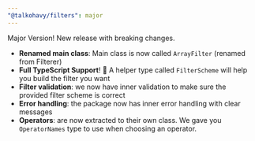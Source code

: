 ```yaml
---
"@talkohavy/filters": major
---
```


Major Version! New release with breaking changes.
- **Renamed main class**: Main class is now called `ArrayFilter` (renamed from Filterer)
- **Full TypeScript Support**! 🚀 A helper type called `FilterScheme` will help you build the filter you want
- **Filter validation**: we now have inner validation to make sure the provided filter scheme is correct
- **Error handling**: the package now has inner error handling with clear messages
- **Operators**: are now extracted to their own class. We gave you `OperatorNames` type to use when choosing an operator.
